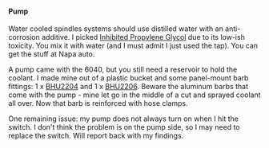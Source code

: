 #### Pump

Water cooled spindles systems should use distilled water with an anti-corrosion additive. 
I picked [Inhibited Propylene Glycol](https://en.wikipedia.org/wiki/Polypropylene_glycol) due to its
low-ish toxicity. You mix it with water (and I must admit I just used the tap). You can get the stuff at Napa auto.

A pump came with the 6040, but you still need a reservoir to hold the
coolant. I made mine out of a plastic bucket and some panel-mount barb
fittings: 1 x [BHU2204](http://quickcouplings.net/osc/product_info.php?products_id=1080&osCsid=8e12c1e2b70df5345fca6878b4a5c1a3) 
and 1 x [BHU2206](http://quickcouplings.net/osc/product_info.php?products_id=1081). 
Beware the aluminum barbs that come with the pump - mine let
go in the middle of a cut and sprayed coolant all over. Now that
barb is reinforced with hose clamps.

One remaining issue: my pump does not always turn on when I hit the
switch. I don't think the problem is on the pump side, so I may need to
replace the switch. Will report back with my findings.
